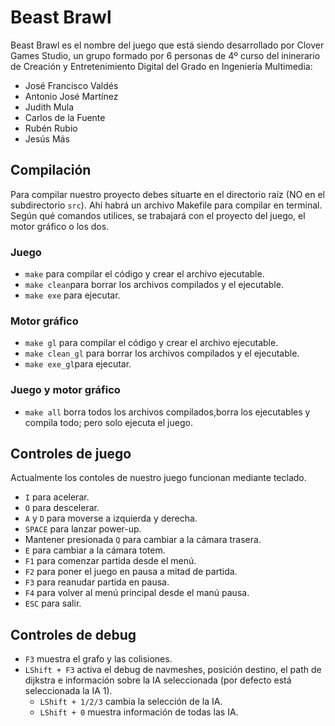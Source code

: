# Beast Brawl
Beast Brawl es el nombre del juego que está siendo desarrollado por Clover Games Studio, un grupo formado por 6 personas de 4º curso del ininerario de Creación y Entretenimiento Digital del Grado en Ingeniería Multimedia:
* José Francisco Valdés
* Antonio José Martínez
* Judith Mula
* Carlos de la Fuente
* Rubén Rubio
* Jesús Más

## Compilación

Para compilar nuestro proyecto debes situarte en el directorio raíz (NO en el subdirectorio `src`). Ahí habrá un archivo Makefile para compilar en terminal. Según qué comandos utilices, se trabajará con el proyecto del juego, el motor gráfico o los dos.

### Juego
* `make` para compilar el código y crear el archivo ejecutable.
* `make clean`para borrar los archivos compilados y el ejecutable.
* `make exe` para ejecutar.

### Motor gráfico
* `make gl` para compilar el código y crear el archivo ejecutable.
* `make clean_gl` para borrar los archivos compilados y el ejecutable.
* `make exe_gl`para ejecutar.

### Juego y motor gráfico
* `make all` borra todos los archivos compilados,borra los ejecutables y compila todo; pero solo ejecuta el juego.


## Controles de juego
Actualmente los contoles de nuestro juego funcionan mediante teclado.
 * `I` para acelerar.
 * `O` para descelerar.
 * `A` y `D` para moverse a izquierda y derecha.
 * `SPACE` para lanzar power-up.
 * Mantener presionada `Q` para cambiar a la cámara trasera.
 * `E` para cambiar a la cámara totem.
 * `F1` para comenzar partida desde el menú.
 * `F2` para poner el juego en pausa a mitad de partida.
 * `F3` para reanudar partida en pausa.
 * `F4` para volver al menú principal desde el manú pausa.
 * `ESC` para salir.
 
 ## Controles de debug
 * `F3` muestra el grafo y las colisiones.
 * `LShift + F3` activa el debug de navmeshes, posición destino, el path de dijkstra e información sobre la IA seleccionada (por defecto está seleccionada la IA 1).
     * `LShift + 1/2/3` cambia la selección de la IA.
     * `LShift + 0` muestra información de todas las IA.
